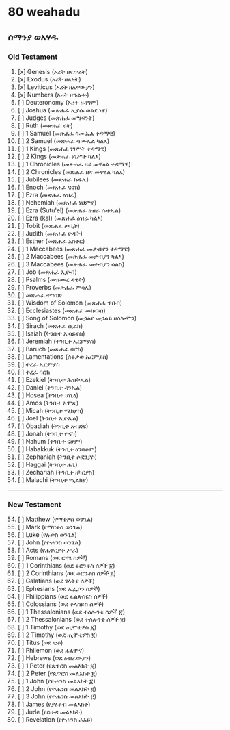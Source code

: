 # 80 weahadu
## ሰማንያ ወአሃዱ
### Old Testament
1.  [x] Genesis (ኦሪት ዘፍጥረት)
2.  [x] Exodus (ኦሪት ዘጸአት)
3.  [x] Leviticus (ኦሪት ዘሌዋውያን)
4.  [x] Numbers (ኦሪት ዘኁልቍ)
5.  [ ] Deuteronomy (ኦሪት ዘዳግም)
6.  [ ] Joshua (መጽሐፈ ኢያሱ ወልደ ነዌ)
7.  [ ] Judges (መጽሐፈ መሣፍንት)
8.  [ ] Ruth (መጽሐፈ ሩት)
9.  [ ] 1 Samuel (መጽሐፈ ሳሙኤል ቀዳማዊ)
10. [ ] 2 Samuel (መጽሐፈ ሳሙኤል ካልእ)
11. [ ] 1 Kings (መጽሐፈ ነገሥት ቀዳማዊ)
12. [ ] 2 Kings (መጽሐፈ ነገሥት ካልእ)
13. [ ] 1 Chronicles (መጽሐፈ ዜና መዋዕል ቀዳማዊ)
14. [ ] 2 Chronicles (መጽሐፈ ዜና መዋዕል ካልእ)
15. [ ] Jubilees (መጽሐፈ ኩፋሌ)
16. [ ] Enoch (መጽሐፈ ሄኖክ)
17. [ ] Ezra (መጽሐፈ ዕዝራ)
18. [ ] Nehemiah (መጽሐፈ ነህምያ)
19. [ ] Ezra (Sutu'el) (መጽሐፈ ዕዝራ ሱቱኤል)
20. [ ] Ezra (kal) (መጽሐፈ ዕዝራ ካልእ)
21. [ ] Tobit (መጽሐፈ ጦቢት)
22. [ ] Judith (መጽሐፈ ዮዲት)
23. [ ] Esther (መጽሐፈ አስቴር)
24. [ ] 1 Maccabees (መጽሐፈ መቃብያን ቀዳማዊ)
25. [ ] 2 Maccabees (መጽሐፈ መቃብያን ካልእ)
26. [ ] 3 Maccabees (መጽሐፈ መቃብያን ሳልስ)
27. [ ] Job (መጽሐፈ ኢዮብ)
28. [ ] Psalms (መዝሙረ ዳዊት)
29. [ ] Proverbs (መጽሐፈ ምሳሌ)
30. [ ] መጽሐፈ ተግሳጽ
31. [ ] Wisdom of Solomon (መጽሐፈ ጥበብ)
32. [ ] Ecclesiastes (መጽሐፈ መክብብ)
33. [ ] Song of Solomon (መኃልየ መኃልይ ዘሰሎሞን)
34. [ ] Sirach (መጽሐፈ ሲራክ)
35. [ ] Isaiah (ትንቢተ ኢሳይያስ)
36. [ ] Jeremiah (ትንቢተ ኤርምያስ)
37. [ ] Baruch (መጽሐፈ ባሮክ)
38. [ ] Lamentations (ሰቆቃወ ኤርምያስ)
39. [ ] ተረፈ ኤርምያስ
40. [ ] ተረፈ ባሮክ
41. [ ] Ezekiel (ትንቢተ ሕዝቅኤል)
42. [ ] Daniel (ትንቢተ ዳንኤል)
43. [ ] Hosea (ትንቢተ ሆሴዕ)
44. [ ] Amos (ትንቢተ አሞጽ)
45. [ ] Micah (ትንቢተ ሚክያስ)
46. [ ] Joel (ትንቢተ ኢዮኤል)
47. [ ] Obadiah (ትንቢተ አብድዩ)
48. [ ] Jonah (ትንቢተ ዮናስ)
49. [ ] Nahum (ትንቢተ ናሆም)
50. [ ] Habakkuk (ትንቢተ ዕንባቆም)
51. [ ] Zephaniah (ትንቢተ ሶፎንያስ)
52. [ ] Haggai (ትንቢተ ሐጌ)
53. [ ] Zechariah (ትንቢተ ዘካርያስ)
54. [ ] Malachi (ትንቢተ ሚልክያ)

---
### New Testament
54. [ ] Matthew (የማቴዎስ ወንጌል)
55. [ ] Mark (የማርቆስ ወንጌል)
56. [ ] Luke (የሉቃስ ወንጌል)
57. [ ] John (የዮሐንስ ወንጌል)
58. [ ] Acts (የሐዋርያት ሥራ)
59. [ ] Romans (ወደ ሮሜ ሰዎች)
60. [ ] 1 Corinthians (ወደ ቆሮንቶስ ሰዎች ፩)
61. [ ] 2 Corinthians (ወደ ቆሮንቶስ ሰዎች ፪)
62. [ ] Galatians (ወደ ገላትያ ሰዎች)
63. [ ] Ephesians (ወደ ኤፌሶን ሰዎች)
64. [ ] Philippians (ወደ ፊልጵስዩስ ሰዎች)
65. [ ] Colossians (ወደ ቆላስይስ ሰዎች)
66. [ ] 1 Thessalonians (ወደ ተሰሎንቄ ሰዎች ፩)
67. [ ] 2 Thessalonians (ወደ ተሰሎንቄ ሰዎች ፪)
68. [ ] 1 Timothy (ወደ ጢሞቴዎስ ፩)
69. [ ] 2 Timothy (ወደ ጢሞቴዎስ ፪)
70. [ ] Titus (ወደ ቲቶ)
71. [ ] Philemon (ወደ ፊልሞና)
72. [ ] Hebrews (ወደ ዕብራውያን)
73. [ ] 1 Peter (የጴጥሮስ መልእክት ፩)
74. [ ] 2 Peter (የጴጥሮስ መልእክት ፪)
75. [ ] 1 John (የዮሐንስ መልእክት ፩)
76. [ ] 2 John (የዮሐንስ መልእክት ፪)
77. [ ] 3 John (የዮሐንስ መልእክት ፫)
78. [ ] James (የያዕቆብ መልእክት)
79. [ ] Jude (የይሁዳ መልእክት)
80. [ ] Revelation (የዮሐንስ ራእይ)

